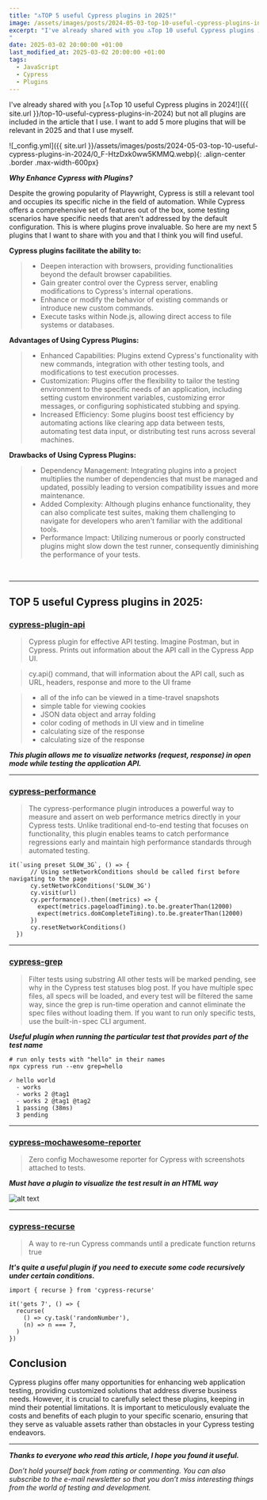 ```yaml
---
title: "🔝TOP 5 useful Cypress plugins in 2025!"
image: /assets/images/posts/2024-05-03-top-10-useful-cypress-plugins-in-2024/0_F-HtzDxk0ww5KMMQ.webp
excerpt: "I've already shared with you 🔝Top 10 useful Cypress plugins in 2024! but not all plugins are included in the article that I use. I want to add 5 more plugins that will be relevant in 2025 and that I use myself....
"
date: 2025-03-02 20:00:00 +01:00
last_modified_at: 2025-03-02 20:00:00 +01:00
tags:
  - JavaScript
  - Cypress
  - Plugins
---
```


I've already shared with you [🔝Top 10 useful Cypress plugins in 2024!]({{ site.url }}/top-10-useful-cypress-plugins-in-2024) but not all plugins are included in the article that I use. I want to add 5 more plugins that will be relevant in 2025 and that I use myself.

![_config.yml]({{ site.url }}/assets/images/posts/2024-05-03-top-10-useful-cypress-plugins-in-2024/0_F-HtzDxk0ww5KMMQ.webp){: .align-center .border .max-width-600px}

***Why Enhance Cypress with Plugins?***

Despite the growing popularity of Playwright, Cypress is still a relevant tool and occupies its specific niche in the field of automation. While Cypress offers a comprehensive set of features out of the box, some testing scenarios have specific needs that aren't addressed by the default configuration. This is where plugins prove invaluable. So here are my next 5 plugins that I want to share with you and that I think you will find useful.

**Cypress plugins facilitate the ability to:**

> - Deepen interaction with browsers, providing functionalities beyond the default browser capabilities.
> - Gain greater control over the Cypress server, enabling modifications to Cypress's internal operations.
> - Enhance or modify the behavior of existing commands or introduce new custom commands.
> - Execute tasks within Node.js, allowing direct access to file systems or databases.

**Advantages of Using Cypress Plugins:**

> - Enhanced Capabilities: Plugins extend Cypress's functionality with new commands, integration with other testing tools, and modifications to test execution processes.
> - Customization: Plugins offer the flexibility to tailor the testing environment to the specific needs of an application, including setting custom environment variables, customizing error messages, or configuring sophisticated stubbing and spying.
> - Increased Efficiency: Some plugins boost test efficiency by automating actions like clearing app data between tests, automating test data input, or distributing test runs across several machines.

**Drawbacks of Using Cypress Plugins:**

> - Dependency Management: Integrating plugins into a project multiplies the number of dependencies that must be managed and updated, possibly leading to version compatibility issues and more maintenance.
> - Added Complexity: Although plugins enhance functionality, they can also complicate test suites, making them challenging to navigate for developers who aren't familiar with the additional tools.
> - Performance Impact: Utilizing numerous or poorly constructed plugins might slow down the test runner, consequently diminishing the performance of your tests.

<br>
<hr>

## TOP 5 useful Cypress plugins in 2025:

### [cypress-plugin-api](https://github.com/filiphric/cypress-plugin-api)

> Cypress plugin for effective API testing. Imagine Postman, but in Cypress. Prints out information about the API call in the Cypress App UI.

> cy.api() command, that will information about the API call, such as URL, headers, response and more to the UI frame

> - all of the info can be viewed in a time-travel snapshots
> - simple table for viewing cookies
> - JSON data object and array folding
> - color coding of methods in UI view and in timeline
> - calculating size of the response
> - calculating size of the response

***This plugin allows me to visualize networks (request, response) in open mode while testing the application API.***

<hr>

### [cypress-performance](https://github.com/Valiantsin2021/cypress-performance)

> The cypress-performance plugin introduces a powerful way to measure and assert on web performance metrics directly in your Cypress tests. Unlike traditional end-to-end testing that focuses on functionality, this plugin enables teams to catch performance regressions early and maintain high performance standards through automated testing.

```
it(`using preset SLOW_3G`, () => {
      // Using setNetworkConditions should be called first before navigating to the page
      cy.setNetworkConditions('SLOW_3G')
      cy.visit(url)
      cy.performance().then((metrics) => {
        expect(metrics.pageloadTiming).to.be.greaterThan(12000)
        expect(metrics.domCompleteTiming).to.be.greaterThan(12000)
      })
      cy.resetNetworkConditions()
  })
```
<hr>

### [cypress-grep](https://www.npmjs.com/package/@cypress/grep#install)

> Filter tests using substring
All other tests will be marked pending, see why in the Cypress test statuses blog post. If you have multiple spec files, all specs will be loaded, and every test will be filtered the same way, since the grep is run-time operation and cannot eliminate the spec files without loading them. If you want to run only specific tests, use the built-in - spec CLI argument.

***Useful plugin when running the particular test that provides part of the test name***

```
# run only tests with "hello" in their names
npx cypress run --env grep=hello

✓ hello world
  - works
  - works 2 @tag1
  - works 2 @tag1 @tag2
  1 passing (38ms)
  3 pending
```

<hr>

### [cypress-mochawesome-reporter](https://github.com/LironEr/cypress-mochawesome-reporter)

> Zero config Mochawesome reporter for Cypress with screenshots attached to tests.

***Must have a plugin to visualize the test result in an HTML way***

![alt text](https://cdn-images-1.medium.com/max/1600/0*xzmZJ3wuMcaUtkQE.png)

<hr>

### [cypress-recurse](https://github.com/bahmutov/cypress-recurse)

> A way to re-run Cypress commands until a predicate function returns true

***It's quite a useful plugin if you need to execute some code recursively under certain conditions.***

```
import { recurse } from 'cypress-recurse'

it('gets 7', () => {
  recurse(
    () => cy.task('randomNumber'),
    (n) => n === 7,
  )
})
```

## Conclusion

Cypress plugins offer many opportunities for enhancing web application testing, providing customized solutions that address diverse business needs. However, it is crucial to carefully select these plugins, keeping in mind their potential limitations. It is important to meticulously evaluate the costs and benefits of each plugin to your specific scenario, ensuring that they serve as valuable assets rather than obstacles in your Cypress testing endeavors.

<hr>

**_Thanks to everyone who read this article, I hope you found it useful._**

_Don’t hold yourself back from rating or commenting. You can also subscribe to the e-mail newsletter so that you don’t miss interesting things from the world of testing and development._